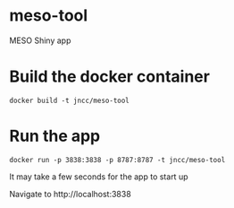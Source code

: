 # meso-tool
MESO Shiny app

# Build the docker container
```
docker build -t jncc/meso-tool
```

# Run the app
```
docker run -p 3838:3838 -p 8787:8787 -t jncc/meso-tool
```

It may take a few seconds for the app to start up

Navigate to http://localhost:3838
